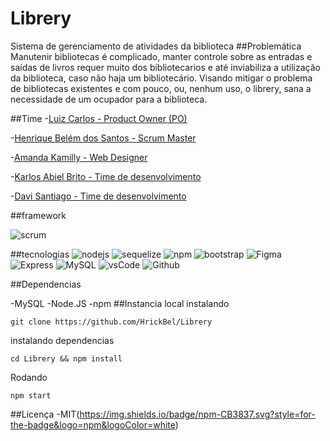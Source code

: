 # Librery
Sistema de gerenciamento de atividades da biblioteca
##Problemática
Manutenir bibliotecas é complicado, manter controle sobre as entradas e saídas de livros requer muito dos bibliotecarios e até inviabiliza a utilização da biblioteca, caso não haja um bibliotecário. 
Visando mitigar o problema de bibliotecas existentes e com pouco, ou, nenhum uso, o librery, sana a necessidade de um ocupador para a biblioteca.

##Time
-[Luiz Carlos - Product Owner (PO)](https://github.com/Dark-Llght)

-[Henrique Belém dos Santos - Scrum Master](https://github.com/HrickBel/)

-[Amanda Kamilly - Web Designer](https://github.com/Kamilly132)

-[Karlos Abiel Brito - Time de desenvolvimento](https://github.com/WorstCoding)

-[Davi Santiago - Time de desenvolvimento]()

##framework

![scrum](https://img.shields.io/badge/Scrum%20Alliance-009FDA.svg?style=for-the-badge&logo=Scrum-Alliance&logoColor=white)

##tecnologias
![nodejs](https://img.shields.io/badge/Node.js-339933.svg?style=for-the-badge&logo=nodedotjs&logoColor=white)
![sequelize](https://img.shields.io/badge/Sequelize-52B0E7.svg?style=for-the-badge&logo=Sequelize&logoColor=white)
![npm](https://img.shields.io/badge/npm-CB3837.svg?style=for-the-badge&logo=npm&logoColor=white)
![bootstrap](https://img.shields.io/badge/Bootstrap-7952B3.svg?style=for-the-badge&logo=Bootstrap&logoColor=white)
![Figma](https://img.shields.io/badge/Figma-F24E1E.svg?style=for-the-badge&logo=Figma&logoColor=white)
![Express](https://img.shields.io/badge/Express-000000.svg?style=for-the-badge&logo=Express&logoColor=white)
![MySQL](https://img.shields.io/badge/MySQL-4479A1.svg?style=for-the-badge&logo=MySQL&logoColor=white)
![vsCode](https://img.shields.io/badge/Visual%20Studio%20Code-007ACC.svg?style=for-the-badge&logo=Visual-Studio-Code&logoColor=white)
![Github](https://img.shields.io/badge/GitHub-181717.svg?style=for-the-badge&logo=GitHub&logoColor=white)

##Dependencias

-MySQL
-Node.JS
-npm
##Instancia local
instalando
```
git clone https://github.com/HrickBel/Librery
```
instalando dependencias
```
cd Librery && npm install
```
Rodando
```
npm start
```
##Licença
-MIT(https://img.shields.io/badge/npm-CB3837.svg?style=for-the-badge&logo=npm&logoColor=white)
